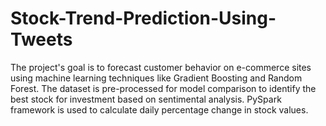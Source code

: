 # Stock-Trend-Prediction-Using-Tweets
The project's goal is to forecast customer behavior on e-commerce sites using machine learning techniques like Gradient Boosting and Random Forest. The dataset is pre-processed for model comparison to identify the best stock for investment based on sentimental analysis. PySpark framework is used to calculate daily percentage change in stock values.
